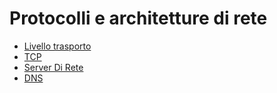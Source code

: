 # Protocolli e architetture di rete

- [Livello trasporto](1-livello-trasporto/livello_trasporto.md)
- [TCP](2-tcp/TCP.md)
- [Server Di Rete](3-server-di-rete/server_di_rete.md)
- [DNS](4-dns/dns.md)